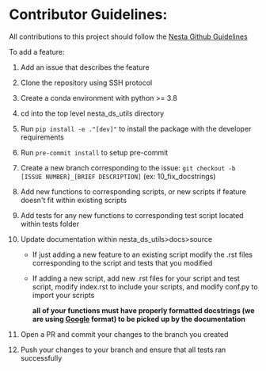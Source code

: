 # Contributor Guidelines:

All contributions to this project should follow the [Nesta Github Guidelines](https://github.com/nestauk/github_support/blob/dev/guidelines/README.md)

To add a feature:

1. Add an issue that describes the feature
2. Clone the repository using SSH protocol
3. Create a conda environment with python >= 3.8
4. cd into the top level nesta_ds_utils directory
5. Run `pip install -e ."[dev]"` to install the package with the developer requirements
6. Run `pre-commit install` to setup pre-commit
7. Create a new branch corresponding to the issue: `git checkout -b [ISSUE NUMBER]_[BRIEF DESCRIPTION]` (ex: 10_fix_docstrings)
8. Add new functions to corresponding scripts, or new scripts if feature doesn't fit within existing scripts
9. Add tests for any new functions to corresponding test script located within tests folder
10. Update documentation within nesta_ds_utils>docs>source

    - If just adding a new feature to an existing script modify the .rst files corresponding to the script and tests that you modified
    - If adding a new script, add new .rst files for your script and test script, modify index.rst to include your scripts, and modify conf.py to import your scripts

      **all of your functions must have properly formatted docstrings (we are using [Google](https://sphinxcontrib-napoleon.readthedocs.io/en/latest/example_google.html) format) to be picked up by the documentation**

11. Open a PR and commit your changes to the branch you created
12. Push your changes to your branch and ensure that all tests ran successfully
